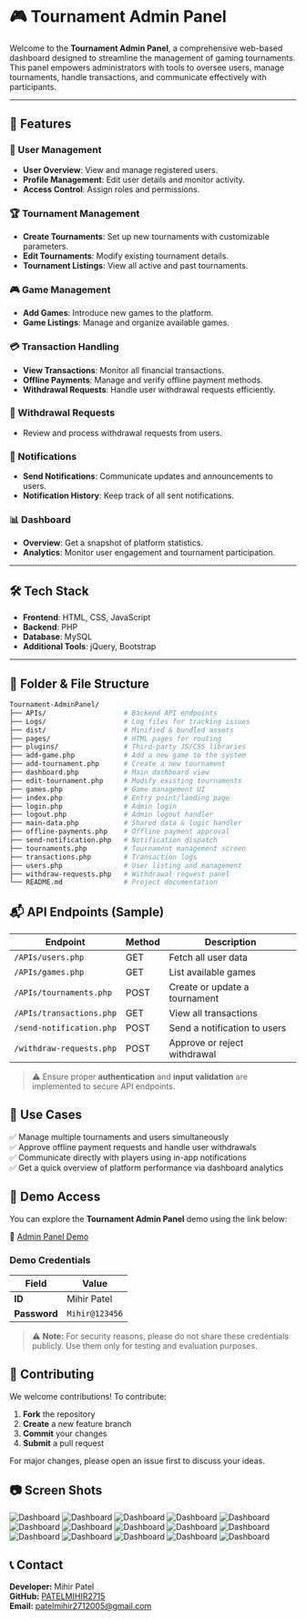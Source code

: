 # 🎮 Tournament Admin Panel

Welcome to the **Tournament Admin Panel**, a comprehensive web-based dashboard designed to streamline the management of gaming tournaments. This panel empowers administrators with tools to oversee users, manage tournaments, handle transactions, and communicate effectively with participants.

---

## 🚀 Features

### 👥 User Management
- **User Overview**: View and manage registered users.
- **Profile Management**: Edit user details and monitor activity.
- **Access Control**: Assign roles and permissions.

### 🏆 Tournament Management
- **Create Tournaments**: Set up new tournaments with customizable parameters.
- **Edit Tournaments**: Modify existing tournament details.
- **Tournament Listings**: View all active and past tournaments.

### 🎮 Game Management
- **Add Games**: Introduce new games to the platform.
- **Game Listings**: Manage and organize available games.

### 💳 Transaction Handling
- **View Transactions**: Monitor all financial transactions.
- **Offline Payments**: Manage and verify offline payment methods.
- **Withdrawal Requests**: Handle user withdrawal requests efficiently.

### 🧾 Withdrawal Requests
- Review and process withdrawal requests from users.

### 📢 Notifications
- **Send Notifications**: Communicate updates and announcements to users.
- **Notification History**: Keep track of all sent notifications.

### 📊 Dashboard
- **Overview**: Get a snapshot of platform statistics.
- **Analytics**: Monitor user engagement and tournament participation.

---

## 🛠️ Tech Stack

- **Frontend**: HTML, CSS, JavaScript
- **Backend**: PHP
- **Database**: MySQL
- **Additional Tools**: jQuery, Bootstrap

---


## 📁 Folder & File Structure

```bash
Tournament-AdminPanel/
├── APIs/                   # Backend API endpoints
├── Logs/                   # Log files for tracking issues
├── dist/                   # Minified & bundled assets
├── pages/                  # HTML pages for routing
├── plugins/                # Third-party JS/CSS libraries
├── add-game.php            # Add a new game to the system
├── add-tournament.php      # Create a new tournament
├── dashboard.php           # Main dashboard view
├── edit-tournament.php     # Modify existing tournaments
├── games.php               # Game management UI
├── index.php               # Entry point/landing page
├── login.php               # Admin login
├── logout.php              # Admin logout handler
├── main-data.php           # Shared data & logic handler
├── offline-payments.php    # Offline payment approval
├── send-notification.php   # Notification dispatch
├── tournaments.php         # Tournament management screen
├── transactions.php        # Transaction logs
├── users.php               # User listing and management
├── withdraw-requests.php   # Withdrawal request panel
└── README.md               # Project documentation
```

## 📬 API Endpoints (Sample)

| Endpoint                  | Method | Description                        |
|---------------------------|--------|------------------------------------|
| `/APIs/users.php`         | GET    | Fetch all user data                |
| `/APIs/games.php`         | GET    | List available games               |
| `/APIs/tournaments.php`   | POST   | Create or update a tournament      |
| `/APIs/transactions.php`  | GET    | View all transactions              |
| `/send-notification.php`  | POST   | Send a notification to users       |
| `/withdraw-requests.php`  | POST   | Approve or reject withdrawal       |

> ⚠️ Ensure proper **authentication** and **input validation** are implemented to secure API endpoints.

## 📌 Use Cases

✅ Manage multiple tournaments and users simultaneously  
✅ Approve offline payment requests and handle user withdrawals  
✅ Communicate directly with players using in-app notifications  
✅ Get a quick overview of platform performance via dashboard analytics  

## 🚩 Demo Access

You can explore the **Tournament Admin Panel** demo using the link below:

🔗 [Admin Panel Demo](https://clash27.com/back/AdminPanel/login.php)

### Demo Credentials

| Field    | Value           |
|----------|-----------------|
| **ID**   | Mihir Patel     |
| **Password** | `Mihir@123456` |

> ⚠️ **Note:** For security reasons, please do not share these credentials publicly. Use them only for testing and evaluation purposes.


## 🤝 Contributing

We welcome contributions! To contribute:

1. **Fork** the repository  
2. **Create** a new feature branch  
3. **Commit** your changes  
4. **Submit** a pull request  

For major changes, please open an issue first to discuss your ideas.


## 📷 Screen Shots


![Dashboard ](https://github.com/PATELMIHIR2715/Tournament-AdminPanel/blob/3b7ac89bbe3a911dadee170c24e80bbc360d304b/Screenshot/Screenshot%20(5).png)
![Dashboard ](https://github.com/PATELMIHIR2715/Tournament-AdminPanel/blob/3b7ac89bbe3a911dadee170c24e80bbc360d304b/Screenshot/Screenshot%20(6).png)
![Dashboard ](https://github.com/PATELMIHIR2715/Tournament-AdminPanel/blob/3b7ac89bbe3a911dadee170c24e80bbc360d304b/Screenshot/Screenshot%20(7).png)
![Dashboard ](https://github.com/PATELMIHIR2715/Tournament-AdminPanel/blob/3b7ac89bbe3a911dadee170c24e80bbc360d304b/Screenshot/Screenshot%20(8).png)
![Dashboard ](https://github.com/PATELMIHIR2715/Tournament-AdminPanel/blob/3b7ac89bbe3a911dadee170c24e80bbc360d304b/Screenshot/Screenshot%20(9).png)
![Dashboard ](https://github.com/PATELMIHIR2715/Tournament-AdminPanel/blob/3b7ac89bbe3a911dadee170c24e80bbc360d304b/Screenshot/Screenshot%20(10).png)
![Dashboard ](https://github.com/PATELMIHIR2715/Tournament-AdminPanel/blob/3b7ac89bbe3a911dadee170c24e80bbc360d304b/Screenshot/Screenshot%20(11).png)
![Dashboard ](https://github.com/PATELMIHIR2715/Tournament-AdminPanel/blob/3b7ac89bbe3a911dadee170c24e80bbc360d304b/Screenshot/Screenshot%20(28).png)
![Dashboard ](https://github.com/PATELMIHIR2715/Tournament-AdminPanel/blob/3b7ac89bbe3a911dadee170c24e80bbc360d304b/Screenshot/Screenshot%20(29).png)
![Dashboard ](https://github.com/PATELMIHIR2715/Tournament-AdminPanel/blob/3b7ac89bbe3a911dadee170c24e80bbc360d304b/Screenshot/Screenshot%20(30).png)
![Dashboard ](https://github.com/PATELMIHIR2715/Tournament-AdminPanel/blob/3b7ac89bbe3a911dadee170c24e80bbc360d304b/Screenshot/Screenshot%20(31).png)
![Dashboard ](https://github.com/PATELMIHIR2715/Tournament-AdminPanel/blob/3b7ac89bbe3a911dadee170c24e80bbc360d304b/Screenshot/Screenshot%20(32).png)
![Dashboard ](https://github.com/PATELMIHIR2715/Tournament-AdminPanel/blob/3b7ac89bbe3a911dadee170c24e80bbc360d304b/Screenshot/Screenshot%20(33).png)
![Dashboard ](https://github.com/PATELMIHIR2715/Tournament-AdminPanel/blob/3b7ac89bbe3a911dadee170c24e80bbc360d304b/Screenshot/Screenshot%20(34).png)
![Dashboard ](https://github.com/PATELMIHIR2715/Tournament-AdminPanel/blob/3b7ac89bbe3a911dadee170c24e80bbc360d304b/Screenshot/Screenshot%20(35).png)

## 📞 Contact

**Developer:** Mihir Patel  
**GitHub:** [PATELMIHIR2715](https://github.com/PATELMIHIR2715)  
**Email:** [patelmihir2712005@gmail.com](mailto:patelmihir2712005@gmail.com)





